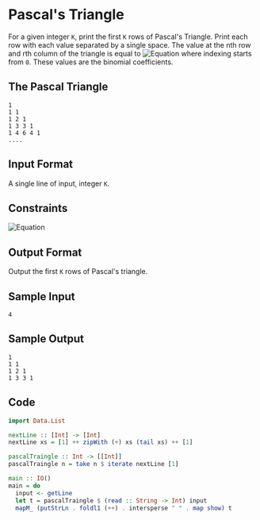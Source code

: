 # Pascal's Triangle

For a given integer `K`, print the first `K` rows of Pascal's Triangle. Print each row with each value separated by a single space. The value at the nth row and rth column of the triangle is equal to ![Equation](https://render.githubusercontent.com/render/math?math=n!/(r!*(n-r)!)) where indexing starts from `0`. These values are the binomial coefficients.

## The Pascal Triangle

    1
    1 1
    1 2 1
    1 3 3 1
    1 4 6 4 1
    ....
## Input Format

A single line of input, integer `K`.

## Constraints

![Equation](https://render.githubusercontent.com/render/math?math=0%20\leq%20K%20\leq%2010)

## Output Format

Output the first `K` rows of Pascal's triangle.

## Sample Input

    4  
## Sample Output

    1  
    1 1  
    1 2 1  
    1 3 3 1 

## Code

```haskell
import Data.List

nextLine :: [Int] -> [Int]
nextLine xs = [1] ++ zipWith (+) xs (tail xs) ++ [1]

pascalTraingle :: Int -> [[Int]]
pascalTraingle n = take n $ iterate nextLine [1]

main :: IO()
main = do
  input <- getLine
  let t = pascalTraingle $ (read :: String -> Int) input
  mapM_ (putStrLn . foldl1 (++) . intersperse " " . map show) t
```